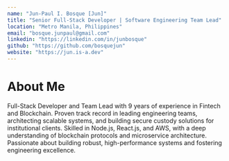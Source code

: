 ```yaml
---
name: "Jun-Paul I. Bosque [Jun]"
title: "Senior Full-Stack Developer | Software Engineering Team Lead"
location: "Metro Manila, Philippines"
email: "bosque.junpaul@gmail.com"
linkedin: "https://linkedin.com/in/junbosque"
github: "https://github.com/bosquejun"
website: "https://jun.is-a.dev"
---
```


# About Me

Full-Stack Developer and Team Lead with 9 years of experience in Fintech and Blockchain. Proven track record in leading engineering teams, architecting scalable systems, and building secure custody solutions for institutional clients. Skilled in Node.js, React.js, and AWS, with a deep understanding of blockchain protocols and microservice architecture. Passionate about building robust, high-performance systems and fostering engineering excellence.

